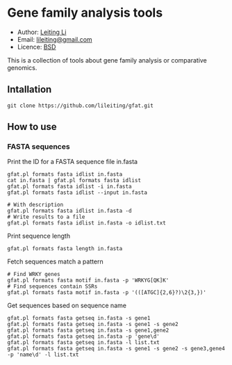 # Gene family analysis tools

* Author: [Leiting Li](https://github.com/lileiting)
* Email: lileiting@gmail.com
* Licence: [BSD](http://opensource.org/licenses/BSD-2-Clause)

This is a collection of tools about gene family analysis or 
comparative genomics.

## Intallation
    git clone https://github.com/lileiting/gfat.git

## How to use

### FASTA sequences

Print the ID for a FASTA sequence file in.fasta

    gfat.pl formats fasta idlist in.fasta
    cat in.fasta | gfat.pl formats fasta idlist
    gfat.pl formats fasta idlist -i in.fasta
    gfat.pl formats fasta idlist --input in.fasta

    # With description
    gfat.pl formats fasta idlist in.fasta -d
    # Write results to a file
    gfat.pl formats fasta idlist in.fasta -o idlist.txt

Print sequence length

    gfat.pl formats fasta length in.fasta

Fetch sequences match a pattern

    # Find WRKY genes
    gfat.pl formats fasta motif in.fasta -p 'WRKYG[QK]K'
    # Find sequences contain SSRs
    gfat.pl formats fasta motif in.fasta -p '(([ATGC]{2,6}?)\2{3,})'

Get sequences based on sequence name

    gfat.pl formats fasta getseq in.fasta -s gene1
    gfat.pl formats fasta getseq in.fasta -s gene1 -s gene2
    gfat.pl formats fasta getseq in.fasta -s gene1,gene2
    gfat.pl formats fasta getseq in.fasta -p 'gene\d'
    gfat.pl formats fasta getseq in.fasta -l list.txt
    gfat.pl formats fasta getseq in.fasta -s gene1 -s gene2 -s gene3,gene4 -p 'name\d' -l list.txt

